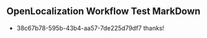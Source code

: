 ## OpenLocalization Workflow Test MarkDown
* 38c67b78-595b-43b4-aa57-7de225d79df7 thanks!

<!--HONumber=Aug16_HO1-->


